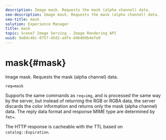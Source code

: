 ```yaml
---
description: Image mask. Requests the mask (alpha channel) data.
seo-description: Image mask. Requests the mask (alpha channel) data.
seo-title: mask
solution: Experience Manager
title: mask
topic: Scene7 Image Serving - Image Rendering API
uuid: 9a8dc4bc-0757-45d2-adfe-d4bd69b4efa9
---
```


# mask{#mask}

Image mask. Requests the mask (alpha channel) data.

 `req=mask`

Supports the same commands as `req=img`, and is processed the same way by the server, but instead of returning the RGB or RGBA data, the server discards the color information and returns only the mask (alpha channel) data. The reply data format and response MIME type are determined by `fmt=`.

The HTTP response is cacheable with the TTL based on `catalog::Expiration`. 
